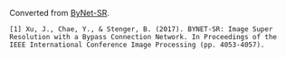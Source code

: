 Converted from [ByNet-SR](https://github.com/rakutentech/ByNet-SR/tree/9f9533e544bfe67761e1a4aeb78c745969b30655).

```
[1] Xu, J., Chae, Y., & Stenger, B. (2017). BYNET-SR: Image Super Resolution with a Bypass Connection Network. In Proceedings of the IEEE International Conference Image Processing (pp. 4053-4057).
```
